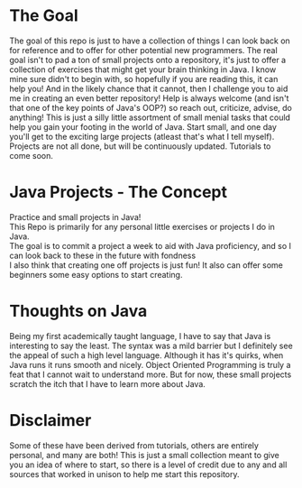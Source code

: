 # The Goal
The goal of this repo is just to have a collection of things I can look back on for reference and to offer for other potential new programmers.
The real goal isn't to pad a ton of small projects onto a repository, it's just to offer a collection of exercises that might get your brain thinking in Java.
I know mine sure didn't to begin with, so hopefully if you are reading this, it can help you! And in the likely chance that it cannot, then I challenge you to aid me in creating
an even better repository! Help is always welcome (and isn't that one of the key points of Java's OOP?) so reach out, criticize, advise, do anything! This is just a silly little assortment
of small menial tasks that could help you gain your footing in the world of Java. Start small, and one day you'll get to the exciting large projects (atleast that's what I tell myself). Projects are not all done, but will be continuously updated. Tutorials to come soon.

# Java Projects - The Concept
Practice and small projects in Java! <br />
This Repo is primarily for any personal little exercises or projects I do in Java. <br />
The goal is to commit a project a week to aid with Java proficiency, and so I can look back to these in the future with fondness <br />
I also think that creating one off projects is just fun! It also can offer some beginners some easy options to start creating. <br />

# Thoughts on Java 
Being my first academically taught language, I have to say that Java is interesting to say the least.
The syntax was a mild barrier but I definitely see the appeal of such a high level language.
Although it has it's quirks, when Java runs it runs smooth and nicely. Object Oriented Programming is truly a feat
that I cannot wait to understand more. But for now, these small projects scratch the itch that I have to learn more about
Java. 

# Disclaimer
Some of these have been derived from tutorials, others are entirely personal, and many are both! This is just a small
collection meant to give you an idea of where to start, so there is a level of credit due to any and all sources that worked in unison to help
me start this repository.
